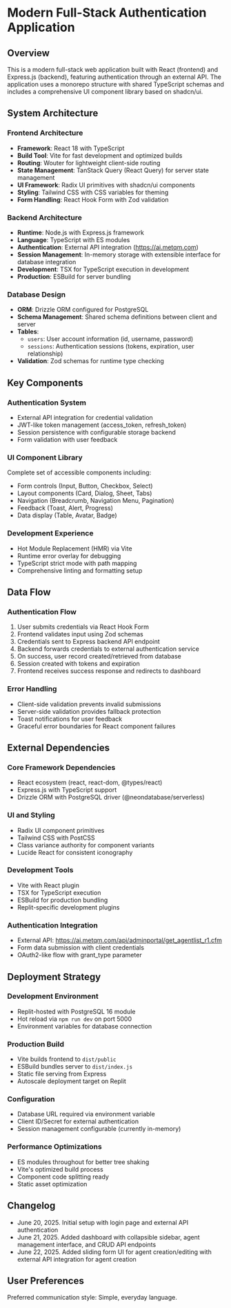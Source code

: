 # Modern Full-Stack Authentication Application

## Overview

This is a modern full-stack web application built with React (frontend) and Express.js (backend), featuring authentication through an external API. The application uses a monorepo structure with shared TypeScript schemas and includes a comprehensive UI component library based on shadcn/ui.

## System Architecture

### Frontend Architecture
- **Framework**: React 18 with TypeScript
- **Build Tool**: Vite for fast development and optimized builds
- **Routing**: Wouter for lightweight client-side routing
- **State Management**: TanStack Query (React Query) for server state management
- **UI Framework**: Radix UI primitives with shadcn/ui components
- **Styling**: Tailwind CSS with CSS variables for theming
- **Form Handling**: React Hook Form with Zod validation

### Backend Architecture
- **Runtime**: Node.js with Express.js framework
- **Language**: TypeScript with ES modules
- **Authentication**: External API integration (https://ai.metqm.com)
- **Session Management**: In-memory storage with extensible interface for database integration
- **Development**: TSX for TypeScript execution in development
- **Production**: ESBuild for server bundling

### Database Design
- **ORM**: Drizzle ORM configured for PostgreSQL
- **Schema Management**: Shared schema definitions between client and server
- **Tables**:
  - `users`: User account information (id, username, password)
  - `sessions`: Authentication sessions (tokens, expiration, user relationship)
- **Validation**: Zod schemas for runtime type checking

## Key Components

### Authentication System
- External API integration for credential validation
- JWT-like token management (access_token, refresh_token)
- Session persistence with configurable storage backend
- Form validation with user feedback

### UI Component Library
Complete set of accessible components including:
- Form controls (Input, Button, Checkbox, Select)
- Layout components (Card, Dialog, Sheet, Tabs)
- Navigation (Breadcrumb, Navigation Menu, Pagination)
- Feedback (Toast, Alert, Progress)
- Data display (Table, Avatar, Badge)

### Development Experience
- Hot Module Replacement (HMR) via Vite
- Runtime error overlay for debugging
- TypeScript strict mode with path mapping
- Comprehensive linting and formatting setup

## Data Flow

### Authentication Flow
1. User submits credentials via React Hook Form
2. Frontend validates input using Zod schemas
3. Credentials sent to Express backend API endpoint
4. Backend forwards credentials to external authentication service
5. On success, user record created/retrieved from database
6. Session created with tokens and expiration
7. Frontend receives success response and redirects to dashboard

### Error Handling
- Client-side validation prevents invalid submissions
- Server-side validation provides fallback protection
- Toast notifications for user feedback
- Graceful error boundaries for React component failures

## External Dependencies

### Core Framework Dependencies
- React ecosystem (react, react-dom, @types/react)
- Express.js with TypeScript support
- Drizzle ORM with PostgreSQL driver (@neondatabase/serverless)

### UI and Styling
- Radix UI component primitives
- Tailwind CSS with PostCSS
- Class variance authority for component variants
- Lucide React for consistent iconography

### Development Tools
- Vite with React plugin
- TSX for TypeScript execution
- ESBuild for production bundling
- Replit-specific development plugins

### Authentication Integration
- External API: https://ai.metqm.com/api/adminportal/get_agentlist_r1.cfm
- Form data submission with client credentials
- OAuth2-like flow with grant_type parameter

## Deployment Strategy

### Development Environment
- Replit-hosted with PostgreSQL 16 module
- Hot reload via `npm run dev` on port 5000
- Environment variables for database connection

### Production Build
- Vite builds frontend to `dist/public`
- ESBuild bundles server to `dist/index.js`
- Static file serving from Express
- Autoscale deployment target on Replit

### Configuration
- Database URL required via environment variable
- Client ID/Secret for external authentication
- Session management configurable (currently in-memory)

### Performance Optimizations
- ES modules throughout for better tree shaking
- Vite's optimized build process
- Component code splitting ready
- Static asset optimization

## Changelog
- June 20, 2025. Initial setup with login page and external API authentication
- June 21, 2025. Added dashboard with collapsible sidebar, agent management interface, and CRUD API endpoints
- June 22, 2025. Added sliding form UI for agent creation/editing with external API integration for agent creation

## User Preferences

Preferred communication style: Simple, everyday language.
